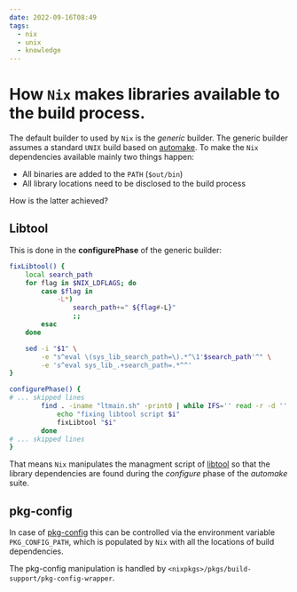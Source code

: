 ```yaml
---
date: 2022-09-16T08:49
tags:
  - nix
  - unix
  - knowledge
---
```


# How `Nix` makes libraries available to the build process.

The default builder to used by `Nix` is the *generic* builder. The generic builder assumes a standard `UNIX` build
based on [automake](https://www.gnu.org/software/automake/manual/html_node/index.html). To make the `Nix` dependencies
available mainly two things happen:

- All binaries are added to the `PATH` (`$out/bin`)
- All library locations need to be disclosed to the build process

How is the latter achieved?

## Libtool

This is done in the **configurePhase** of the generic builder:

```bash
fixLibtool() {
    local search_path
    for flag in $NIX_LDFLAGS; do
        case $flag in
            -L*)
                search_path+=" ${flag#-L}"
                ;;
        esac
    done

    sed -i "$1" \
        -e "s^eval \(sys_lib_search_path=\).*^\1'$search_path'^" \
        -e 's^eval sys_lib_.+search_path=.*^^'
}

configurePhase() {
# ... skipped lines
        find . -iname "ltmain.sh" -print0 | while IFS='' read -r -d '' i; do
            echo "fixing libtool script $i"
            fixLibtool "$i"
        done
# ... skipped lines
}
```

That means `Nix` manipulates the managment script of [libtool](https://www.gnu.org/software/libtool/) so that the
library dependencies are found during the *configure* phase of the *automake* suite.

## pkg-config

In case of [pkg-config](https://www.freedesktop.org/wiki/Software/pkg-config/) this can be controlled via the
environment variable `PKG_CONFIG_PATH`, which is populated by `Nix` with all the locations of build dependencies.

The pkg-config manipulation is handled by `<nixpkgs>/pkgs/build-support/pkg-config-wrapper`.

